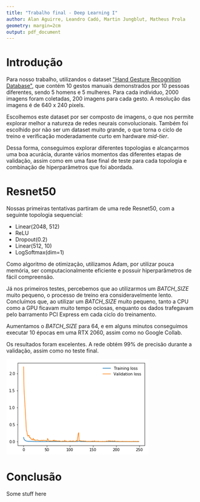 ```yaml
---
title: "Trabalho final - Deep Learning I"
author: Alan Aguirre, Leandro Cadó, Martin Jungblut, Matheus Prola
geometry: margin=2cm
output: pdf_document
---
```


# Introdução

Para nosso trabalho, utilizandos o dataset ["Hand Gesture Recognition Database"](https://www.kaggle.com/gti-upm/leapgestrecog), que contém 10 gestos manuais demonstrados por 10 pessoas diferentes, sendo 5 homens e 5 mulheres. Para cada indíviduo, 2000 imagens foram coletadas, 200 imagens para cada gesto. A resolução das imagens é de 640 x 240 pixels.

Escolhemos este dataset por ser composto de imagens, o que nos permite explorar melhor a natureza de redes neurais convolucionais. Também foi escolhido por não ser um dataset muito grande, o que torna o ciclo de treino e verificação moderadamente curto em hardware _mid-tier_.

Dessa forma, conseguimos explorar diferentes topologias e alcançarmos uma boa acurácia, durante vários momentos das diferentes etapas de validação, assim como em uma fase final de teste para cada topologia e combinação de hiperparâmetros que foi abordada.

# Resnet50

Nossas primeiras tentativas partiram de uma rede Resnet50, com a seguinte topologia sequencial:

- Linear(2048, 512)
- ReLU
- Dropout(0.2)
- Linear(512, 10)
- LogSoftmax(dim=1)

Como algoritmo de otimização, utilizamos Adam, por utilizar pouca memória, ser computacionalmente eficiente e possuir hiperparâmetros de fácil compreensão.

Já nos primeiros testes, percebemos que ao utilizarmos um _BATCH_SIZE_ muito pequeno, o processo de treino era consideravelmente lento. Concluímos que, ao utilizar um _BATCH_SIZE_ muito pequeno, tanto a CPU como a GPU ficavam muito tempo ociosas, enquanto os dados trafegavam pelo barramento PCI Express em cada ciclo do treinamento.

Aumentamos o _BATCH_SIZE_ para 64, e em alguns minutos conseguimos executar 10 épocas em uma RTX 2060, assim como no Google Collab.

Os resultados foram excelentes. A rede obtém 99% de precisão durante a validação, assim como no teste final.

![Resnet50, custo durante treinamento e validação.](img/resnet50_1.png)

# Conclusão

Some stuff here

